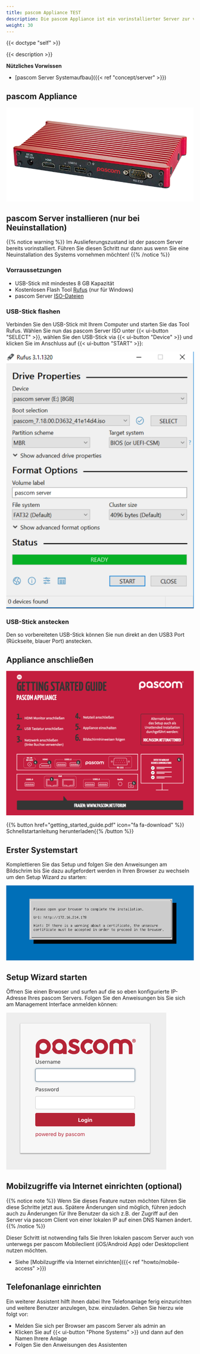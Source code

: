 ```yaml
---
title: pascom Appliance TEST
description: Die pascom Appliance ist ein vorinstallierter Server zur vor Ort Installation
weight: 30
---
```


{{< doctype "self"  >}}

{{< description >}}
 
**Nützliches Vorwissen**
 
 
 * [pascom Server Systemaufbau]({{< ref "concept/server" >}})

 
## pascom Appliance

![pascom Appliance](pascom-appliance.png)

## pascom Server installieren (nur bei Neuinstallation)
{{% notice warning %}}
Im Auslieferungszustand ist der pascom Server bereits vorinstalliert. Führen Sie diesen Schritt nur dann aus wenn Sie eine Neuinstallation des Systems vornehmen möchten!
{{% /notice %}}

### Vorraussetzungen

* USB-Stick mit mindestes 8 GB Kapazität
* Kostenlosen Flash Tool [Rufus](https://rufus.akeo.ie/) (nur für Windows)
* pascom Server [ISO-Dateien](https://www.pascom.net/de/download/)
 
### USB-Stick flashen

Verbinden Sie den USB-Stick mit Ihrem Computer und starten Sie das Tool Rufus. Wählen Sie nun das pascom Server ISO unter {{< ui-button "SELECT" >}}, wählen Sie den USB-Stick via {{< ui-button "Device" >}} und klicken Sie im Anschluss auf {{< ui-button "START" >}}:

![Rufus](rufus.png?width=300px "Rufus")

### USB-Stick anstecken

Den so vorbereiteten USB-Stick können Sie nun direkt an den USB3 Port (Rückseite, blauer Port) anstecken.

## Appliance anschließen

![Schnellstartanleitung](getting_started_guide.de.png)

{{% button href="getting_started_guide.pdf" icon="fa fa-download" %}} Schnellstartanleitung herunterladen{{% /button %}}

## Erster Systemstart

Komplettieren Sie das Setup und folgen Sie den Anweisungen am Bildschrim bis Sie dazu aufgefordert werden in Ihren Browser zu wechseln um den Setup Wizard zu starten:

![Betriebssystem installieren](tui.png)

## Setup Wizard starten

Öffnen Sie einen Brwoser und surfen auf die so eben konfigurierte IP-Adresse Ihres pascom Servers. Folgen Sie den Anweisungen bis Sie sich am Management Interface anmelden können:

![pascom Server Management](management.png)

## Mobilzugriffe via Internet einrichten (optional)

{{% notice note %}}
Wenn Sie dieses Feature nutzen möchten führen Sie diese Schritte jetzt aus. Spätere Änderungen sind möglich, führen jedoch auch zu Änderungen für Ihre Benutzer da sich z.B. der Zugriff auf den Server via pascom Client von einer lokalen IP auf einen DNS Namen ändert. 
{{% /notice %}}

Dieser Schritt ist notwending falls Sie Ihren lokalen pascom Server auch von unterwegs per pascom Mobileclient (iOS/Android App) oder Desktopclient nutzen möchten. 

 * Siehe [Mobilzugriffe via Internet einrichten]({{< ref "howto/mobile-access" >}})

## Telefonanlage einrichten

Ein weiterer Assistent hilft ihnen dabei Ihre Telefonanlage ferig einzurichten und weitere Benutzer anzulegen, bzw. einzuladen.
Gehen Sie hierzu wie folgt vor:

* Melden Sie sich per Browser am pascom Server als admin an
* Klicken Sie auf {{< ui-button "Phone Systems" >}} und dann auf den Namen Ihrere Anlage
* Folgen Sie den Anweisungen des Assistenten



